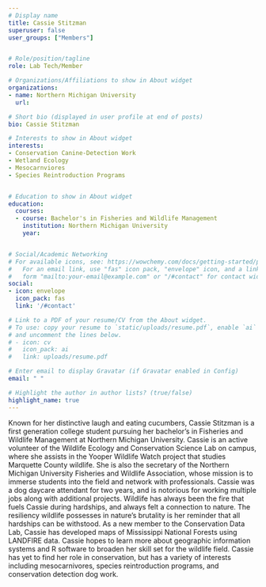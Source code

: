 ```yaml
---
# Display name
title: Cassie Stitzman
superuser: false
user_groups: ["Members"]


# Role/position/tagline
role: Lab Tech/Member

# Organizations/Affiliations to show in About widget
organizations:
- name: Northern Michigan University
  url: 

# Short bio (displayed in user profile at end of posts)
bio: Cassie Stitzman

# Interests to show in About widget
interests:
- Conservation Canine-Detection Work
- Wetland Ecology 
- Mesocarnviores 
- Species Reintroduction Programs


# Education to show in About widget
education:
  courses:
  - course: Bachelor's in Fisheries and Wildlife Management  
    institution: Northern Michigan University
    year: 


# Social/Academic Networking
# For available icons, see: https://wowchemy.com/docs/getting-started/page-builder/#icons
#   For an email link, use "fas" icon pack, "envelope" icon, and a link in the
#   form "mailto:your-email@example.com" or "/#contact" for contact widget.
social:
- icon: envelope
  icon_pack: fas
  link: '/#contact'

# Link to a PDF of your resume/CV from the About widget.
# To use: copy your resume to `static/uploads/resume.pdf`, enable `ai` icons in `params.toml`,
# and uncomment the lines below.
# - icon: cv
#   icon_pack: ai
#   link: uploads/resume.pdf

# Enter email to display Gravatar (if Gravatar enabled in Config)
email: " "

# Highlight the author in author lists? (true/false)
highlight_name: true
---
```


Known for her distinctive laugh and eating cucumbers, Cassie Stitzman is a first generation college student pursuing her bachelor’s in Fisheries and Wildlife Management at Northern Michigan University. Cassie is an active volunteer of the Wildlife Ecology and Conservation Science Lab on campus, where she assists in the Yooper Wildlife Watch project that studies Marquette County wildlife. She is also the secretary of the Northern Michigan University Fisheries and Wildlife Association, whose mission is to immerse students into the field and network with professionals. Cassie was a dog daycare attendant for two years, and is notorious for working multiple jobs along with additional projects. Wildlife has always been the fire that fuels Cassie during hardships, and always felt a connection to nature. The resiliency wildlife possesses in nature’s brutality is her reminder that all hardships can be withstood. As a new member to the Conservation Data Lab, Cassie has developed maps of Mississippi National Forests using LANDFIRE data. Cassie hopes to learn more about geographic information systems and R software to broaden her skill set for the wildlife field. Cassie has yet to find her role in conservation, but has a variety of interests including mesocarnivores, species reintroduction programs, and conservation detection dog work.
 





